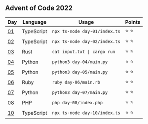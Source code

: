## Advent of Code 2022

| Day          | Language   | Usage                                       | Points |
| ------------ | ---------- | ------------------------------------------- | ------ |
| [01](day-01) | TypeScript | `npx ts-node day-01/index.ts`               | ⭐ ⭐  |
| [02](day-02) | TypeScript | `npx ts-node day-02/index.ts`               | ⭐ ⭐  |
| [03](day-03) | Rust       | <code>cat input.txt &vert; cargo run</code> | ⭐ ⭐  |
| [04](day-04) | Python     | `python3 day-04/main.py`                    | ⭐ ⭐  |
| [05](day-05) | Python     | `python3 day-05/main.py`                    | ⭐ ⭐  |
| [06](day-06) | Ruby       | `ruby day-06/main.rb`                       | ⭐ ⭐  |
| [07](day-07) | Python     | `python3 day-07/main.py`                    | ⭐ ⭐  |
| [08](day-08) | PHP        | `php day-08/index.php`                      | ⭐ ⭐  |
| [10](day-10) | TypeScript | `npx ts-node day-10/index.ts`               | ⭐ ⭐  |
